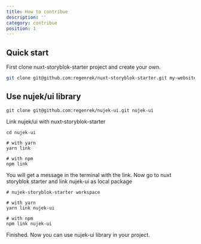 ```yaml
---
title: How to contribue
description: ''
category: contribue
position: 1
---
```


## Quick start

First clone nuxt-storyblok-starter project and create your own.

```bash
git clone git@github.com:regenrek/nuxt-storyblok-starter.git my-website
```

## Use nujek/ui library

```
git clone git@github.com:regenrek/nujek-ui.git nujek-ui
```

Link nujek/ui with nuxt-storyblok-starter
```
cd nujek-ui

# with yarn
yarn link

# with npm
npm link
```
You will get a message in the terminal with the link. Now go to nuxt storyblok starter and link nujek-ui as local package

```
# nujek-storyblok-starter workspace

# with yarn
yarn link nujek-ui

# with npm
npm link nujek-ui
```

Finished. Now you can use nujek-ui library in your project.